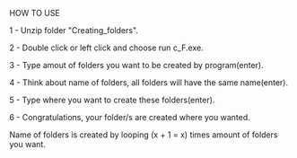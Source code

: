 HOW TO USE

1 - Unzip folder "Creating_folders".

2 - Double click or left click and choose run c_F.exe.

3 - Type amout of folders you want to be created by program(enter).

4 - Think about name of folders, all folders will have the same name(enter).

5 - Type where you want to create these folders(enter).

6 - Congratulations, your folder/s are created where you wanted.

Name of folders is created by looping (x + 1 = x) times amount of folders you want.

